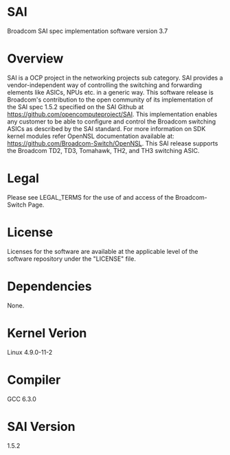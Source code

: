 SAI
===
Broadcom SAI spec implementation software version 3.7

Overview
========
SAI is a OCP project in the networking projects sub category.
SAI provides a vendor-independent way of controlling the switching and
forwarding elements like ASICs, NPUs etc. in a generic way.
This software release is Broadcom's contribution to the open community of its
implementation of the SAI spec 1.5.2 specified on the SAI Github at
https://github.com/opencomputeproject/SAI.
This implementation enables any customer to be able to configure and control
the Broadcom switching ASICs as described by the SAI standard.
For more information on SDK kernel modules refer OpenNSL documentation 
available at: https://github.com/Broadcom-Switch/OpenNSL.
This SAI release supports the Broadcom TD2, TD3, Tomahawk, TH2, and TH3 switching ASIC.

Legal
=====
Please see LEGAL_TERMS for the use of and access of the Broadcom-Switch Page.

License
=======
Licenses for the software are available at the applicable level of the
software repository under the "LICENSE" file.

Dependencies
============
None.

Kernel Verion
=============
Linux 4.9.0-11-2

Compiler
========
GCC 6.3.0

SAI Version
===========
1.5.2
